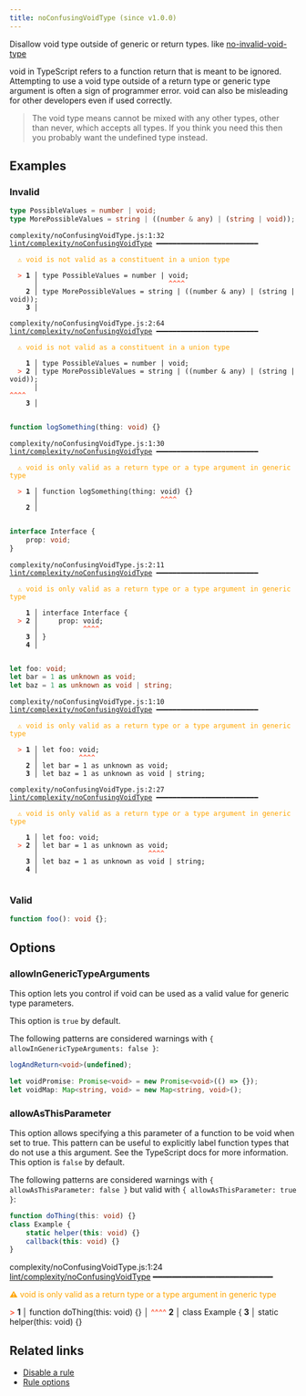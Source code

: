 ```yaml
---
title: noConfusingVoidType (since v1.0.0)
---
```



Disallow void type outside of generic or return types. like [no-invalid-void-type](https://typescript-eslint.io/rules/no-invalid-void-type/)

void in TypeScript refers to a function return that is meant to be ignored. Attempting to use a void type outside of a return type or generic type argument is often a sign of programmer error. void can also be misleading for other developers even if used correctly.

>The void type means cannot be mixed with any other types, other than never, which accepts all types. If you think you need this then you probably want the undefined type instead.


## Examples

### Invalid

```ts
type PossibleValues = number | void;
type MorePossibleValues = string | ((number & any) | (string | void));
```

<pre class="language-text"><code class="language-text">complexity/noConfusingVoidType.js:1:32 <a href="https://biomejs.dev/linter/rules/no-confusing-void-type">lint/complexity/noConfusingVoidType</a> ━━━━━━━━━━━━━━━━━━━━━━━━━

<strong><span style="color: Orange;">  </span></strong><strong><span style="color: Orange;">⚠</span></strong> <span style="color: Orange;">void is not valid as a constituent in a union type</span>
  
<strong><span style="color: Tomato;">  </span></strong><strong><span style="color: Tomato;">&gt;</span></strong> <strong>1 │ </strong>type PossibleValues = number | void;
   <strong>   │ </strong>                               <strong><span style="color: Tomato;">^</span></strong><strong><span style="color: Tomato;">^</span></strong><strong><span style="color: Tomato;">^</span></strong><strong><span style="color: Tomato;">^</span></strong>
    <strong>2 │ </strong>type MorePossibleValues = string | ((number &amp; any) | (string | void));
    <strong>3 │ </strong>
  
complexity/noConfusingVoidType.js:2:64 <a href="https://biomejs.dev/linter/rules/no-confusing-void-type">lint/complexity/noConfusingVoidType</a> ━━━━━━━━━━━━━━━━━━━━━━━━━

<strong><span style="color: Orange;">  </span></strong><strong><span style="color: Orange;">⚠</span></strong> <span style="color: Orange;">void is not valid as a constituent in a union type</span>
  
    <strong>1 │ </strong>type PossibleValues = number | void;
<strong><span style="color: Tomato;">  </span></strong><strong><span style="color: Tomato;">&gt;</span></strong> <strong>2 │ </strong>type MorePossibleValues = string | ((number &amp; any) | (string | void));
   <strong>   │ </strong>                                                               <strong><span style="color: Tomato;">^</span></strong><strong><span style="color: Tomato;">^</span></strong><strong><span style="color: Tomato;">^</span></strong><strong><span style="color: Tomato;">^</span></strong>
    <strong>3 │ </strong>
  
</code></pre>

```ts
function logSomething(thing: void) {}
```

<pre class="language-text"><code class="language-text">complexity/noConfusingVoidType.js:1:30 <a href="https://biomejs.dev/linter/rules/no-confusing-void-type">lint/complexity/noConfusingVoidType</a> ━━━━━━━━━━━━━━━━━━━━━━━━━

<strong><span style="color: Orange;">  </span></strong><strong><span style="color: Orange;">⚠</span></strong> <span style="color: Orange;">void is only valid as a return type or a type argument in generic type</span>
  
<strong><span style="color: Tomato;">  </span></strong><strong><span style="color: Tomato;">&gt;</span></strong> <strong>1 │ </strong>function logSomething(thing: void) {}
   <strong>   │ </strong>                             <strong><span style="color: Tomato;">^</span></strong><strong><span style="color: Tomato;">^</span></strong><strong><span style="color: Tomato;">^</span></strong><strong><span style="color: Tomato;">^</span></strong>
    <strong>2 │ </strong>
  
</code></pre>

```ts
interface Interface {
    prop: void;
}
```

<pre class="language-text"><code class="language-text">complexity/noConfusingVoidType.js:2:11 <a href="https://biomejs.dev/linter/rules/no-confusing-void-type">lint/complexity/noConfusingVoidType</a> ━━━━━━━━━━━━━━━━━━━━━━━━━

<strong><span style="color: Orange;">  </span></strong><strong><span style="color: Orange;">⚠</span></strong> <span style="color: Orange;">void is only valid as a return type or a type argument in generic type</span>
  
    <strong>1 │ </strong>interface Interface {
<strong><span style="color: Tomato;">  </span></strong><strong><span style="color: Tomato;">&gt;</span></strong> <strong>2 │ </strong>    prop: void;
   <strong>   │ </strong>          <strong><span style="color: Tomato;">^</span></strong><strong><span style="color: Tomato;">^</span></strong><strong><span style="color: Tomato;">^</span></strong><strong><span style="color: Tomato;">^</span></strong>
    <strong>3 │ </strong>}
    <strong>4 │ </strong>
  
</code></pre>

```ts
let foo: void;
let bar = 1 as unknown as void;
let baz = 1 as unknown as void | string;
```

<pre class="language-text"><code class="language-text">complexity/noConfusingVoidType.js:1:10 <a href="https://biomejs.dev/linter/rules/no-confusing-void-type">lint/complexity/noConfusingVoidType</a> ━━━━━━━━━━━━━━━━━━━━━━━━━

<strong><span style="color: Orange;">  </span></strong><strong><span style="color: Orange;">⚠</span></strong> <span style="color: Orange;">void is only valid as a return type or a type argument in generic type</span>
  
<strong><span style="color: Tomato;">  </span></strong><strong><span style="color: Tomato;">&gt;</span></strong> <strong>1 │ </strong>let foo: void;
   <strong>   │ </strong>         <strong><span style="color: Tomato;">^</span></strong><strong><span style="color: Tomato;">^</span></strong><strong><span style="color: Tomato;">^</span></strong><strong><span style="color: Tomato;">^</span></strong>
    <strong>2 │ </strong>let bar = 1 as unknown as void;
    <strong>3 │ </strong>let baz = 1 as unknown as void | string;
  
complexity/noConfusingVoidType.js:2:27 <a href="https://biomejs.dev/linter/rules/no-confusing-void-type">lint/complexity/noConfusingVoidType</a> ━━━━━━━━━━━━━━━━━━━━━━━━━

<strong><span style="color: Orange;">  </span></strong><strong><span style="color: Orange;">⚠</span></strong> <span style="color: Orange;">void is only valid as a return type or a type argument in generic type</span>
  
    <strong>1 │ </strong>let foo: void;
<strong><span style="color: Tomato;">  </span></strong><strong><span style="color: Tomato;">&gt;</span></strong> <strong>2 │ </strong>let bar = 1 as unknown as void;
   <strong>   │ </strong>                          <strong><span style="color: Tomato;">^</span></strong><strong><span style="color: Tomato;">^</span></strong><strong><span style="color: Tomato;">^</span></strong><strong><span style="color: Tomato;">^</span></strong>
    <strong>3 │ </strong>let baz = 1 as unknown as void | string;
    <strong>4 │ </strong>
  
</code></pre>

### Valid

```ts
function foo(): void {};
```

## Options

### allowInGenericTypeArguments

This option lets you control if void can be used as a valid value for generic type parameters.

This option is `true` by default.

The following patterns are considered warnings with `{ allowInGenericTypeArguments: false }`:

```ts
logAndReturn<void>(undefined);

let voidPromise: Promise<void> = new Promise<void>(() => {});
let voidMap: Map<string, void> = new Map<string, void>();
```

### allowAsThisParameter

This option allows specifying a this parameter of a function to be void when set to true. This pattern can be useful to explicitly label function types that do not use a this argument. See the TypeScript docs for more information.
This option is `false` by default.

The following patterns are considered warnings with `{ allowAsThisParameter: false }` but valid with `{ allowAsThisParameter: true }`:

```ts
function doThing(this: void) {}
class Example {
    static helper(this: void) {}
    callback(this: void) {}
}
```

complexity/noConfusingVoidType.js:1:24 <a href="https://biomejs.dev/linter/rules/no-confusing-void-type">lint/complexity/noConfusingVoidType</a> ━━━━━━━━━━━━━━━━━━━━━━━━━

<strong><span style="color: Orange;">  </span></strong><strong><span style="color: Orange;">⚠</span></strong> <span style="color: Orange;">void is only valid as a return type or a type argument in generic type</span>
  
<strong><span style="color: Tomato;">  </span></strong><strong><span style="color: Tomato;">&gt;</span></strong> <strong>1 │ </strong>function doThing(this: void) {}
   <strong>   │ </strong>                       <strong><span style="color: Tomato;">^</span></strong><strong><span style="color: Tomato;">^</span></strong><strong><span style="color: Tomato;">^</span></strong><strong><span style="color: Tomato;">^</span></strong>
    <strong>2 │ </strong>class Example {
    <strong>3 │ </strong>    static helper(this: void) {}
  
## Related links

- [Disable a rule](/linter/#disable-a-lint-rule)
- [Rule options](/linter/#rule-options)
